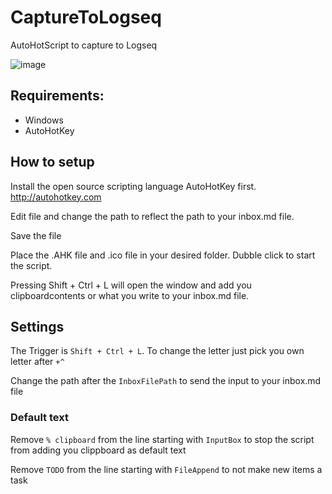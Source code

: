 # CaptureToLogseq
AutoHotScript to capture to Logseq

![image](https://user-images.githubusercontent.com/5931199/156349067-cffd6fc9-b6c6-4af2-82fb-9dbff13bed6a.png)


## Requirements:

- Windows
- AutoHotKey

## How to setup

Install the open source scripting language AutoHotKey first. http://autohotkey.com

Edit file and change the path to reflect the path to your inbox.md file.

Save the file

Place the .AHK file and .ico file in your desired folder. Dubble click to start the script.

Pressing Shift + Ctrl + L will open the window and add you clipboardcontents or what you write to your inbox.md file.

## Settings

The Trigger is `Shift + Ctrl + L`. To change the letter just pick you own letter after `+^`

Change the path after the `InboxFilePath` to send the input to your inbox.md file

### Default text

Remove `% clipboard` from the line starting with `InputBox` to stop the script from adding you clippboard as default text

Remove `TODO` from the line starting with `FileAppend` to not make new items a task


